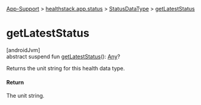 
[App-Support](../../../index.html) > [healthstack.app.status](../index.html) > [StatusDataType](index.html) > [getLatestStatus](get-latest-status.html)



# getLatestStatus



[androidJvm]\
abstract suspend fun [getLatestStatus](get-latest-status.html)(): [Any](https://kotlinlang.org/api/latest/jvm/stdlib/kotlin/-any/index.html)?



Returns the unit string for this health data type.



#### Return



The unit string.




